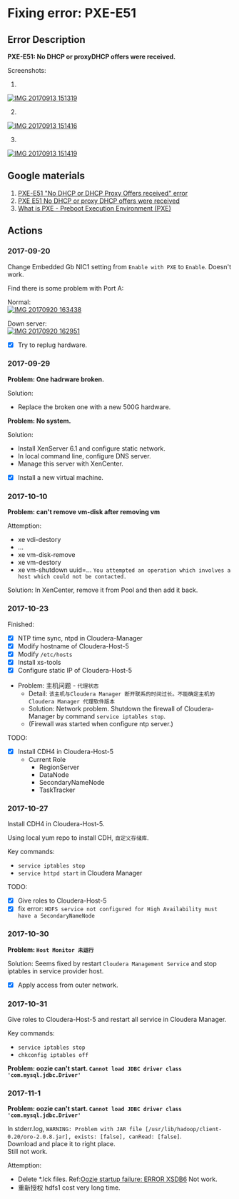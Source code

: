 # Fixing error: PXE-E51

## Error Description

**PXE-E51: No DHCP or proxyDHCP offers were received.**

Screenshots:

1.
<a href="https://ibb.co/eOUNoa"><img src="https://thumb.ibb.co/eOUNoa/IMG_20170913_151319.jpg" alt="IMG 20170913 151319" border="0" /></a>

2.
<a href="https://ibb.co/dH8tuF"><img src="https://thumb.ibb.co/dH8tuF/IMG_20170913_151416.jpg" alt="IMG 20170913 151416" border="0" /></a>

3.
<a href="https://ibb.co/ng9cMv"><img src="https://thumb.ibb.co/ng9cMv/IMG_20170913_151419.jpg" alt="IMG 20170913 151419" border="0" /></a>

## Google materials

1. [PXE-E51 "No DHCP or DHCP Proxy Offers received" error](https://community.saas.hpe.com/t5/ProLiant-Deployment-and/PXE-E51-quot-No-DHCP-or-DHCP-Proxy-Offers-received-quot-error/td-p/835177)
1. [PXE E51 No DHCP or proxy DHCP offers were received](https://support.symantec.com/en_US/article.TECH12323.html)
1. [What is PXE - Preboot Execution Environment (PXE)](http://searchnetworking.techtarget.com/definition/Preboot-Execution-Environment)

## Actions

### 2017-09-20

Change Embedded Gb NIC1 setting from `Enable with PXE` to `Enable`. Doesn't work.

Find there is some problem with Port A:

Normal:<br>
<a href="https://ibb.co/eQqCDk"><img src="https://thumb.ibb.co/eQqCDk/IMG_20170920_163438.jpg" alt="IMG 20170920 163438" border="0" /></a>

Down server:<br>
<a href="https://ibb.co/g4b8m5"><img src="https://thumb.ibb.co/g4b8m5/IMG_20170920_162951.jpg" alt="IMG 20170920 162951" border="0" /></a>

- [x] Try to replug hardware.

### 2017-09-29

**Problem: One hadrware broken.**

Solution:
- Replace the broken one with a new 500G hardware.

**Problem: No system.**

Solution:
- Install XenServer 6.1 and configure static network.<br>
- In local command line, configure DNS server.<br>
- Manage this server with XenCenter.

- [x] Install a new virtual machine. 

### 2017-10-10

**Problem: can't remove vm-disk after removing vm**

Attemption: 
- xe vdi-destory
- ...
- xe vm-disk-remove
- xe vm-destory
- xe vm-shutdown uuid=... `You attempted an operation which involves a host which could not be contacted.`

Solution: In XenCenter, remove it from Pool and then add it back.

### 2017-10-23

Finished:
- [x] NTP time sync, ntpd in Cloudera-Manager
- [x] Modify hostname of Cloudera-Host-5
- [x] Modify `/etc/hosts`
- [x] Install xs-tools
- [x] Configure static IP of Cloudera-Host-5

- Problem: 主机问题 - `代理状态`
  - Detail: `该主机与Cloudera Manager 断开联系的时间过长。不能确定主机的 Cloudera Manager 代理软件版本`
  - Solution: Network problem. Shutdown the firewall of Cloudera-Manager by command `service iptables stop`.
  - (Firewall was started when configure ntp server.)

TODO:
- [x] Install CDH4 in Cloudera-Host-5
  - Current Role
    - RegionServer
    - DataNode
    - SecondaryNameNode
    - TaskTracker
    
### 2017-10-27

Install CDH4 in Cloudera-Host-5.

Using local yum repo to install CDH, `自定义存储库`.

Key commands:
- `service iptables stop`
- `service httpd start` in Cloudera Manager

TODO:
- [x] Give roles to Cloudera-Host-5
- [x] fix error: `HDFS service not configured for High Availability must have a SecondaryNameNode`

### 2017-10-30

**Problem: `Host Monitor 未运行`**

Solution: Seems fixed by restart `Cloudera Management Service` and stop iptables in service provider host.

- [X] Apply access from outer network.

### 2017-10-31

Give roles to Cloudera-Host-5 and restart all service in Cloudera Manager.

Key commands:
- `service iptables stop`
- `chkconfig iptables off`

**Problem: oozie can't start. `Cannot load JDBC driver class 'com.mysql.jdbc.Driver'`**

### 2017-11-1

**Problem: oozie can't start. `Cannot load JDBC driver class 'com.mysql.jdbc.Driver'`**

In stderr.log, `WARNING: Problem with JAR file [/usr/lib/hadoop/client-0.20/oro-2.0.8.jar], exists: [false], canRead: [false]`.<br>
Download and place it to right place.<br>
Still not work.

Attemption:
- Delete \*.lck files. Ref:[Oozie startup failure: ERROR XSDB6](https://community.cloudera.com/t5/Cloudera-Manager-Installation/Oozie-startup-failure-ERROR-XSDB6/td-p/11584) Not work.
- 重新授权 hdfs1 cost very long time.
